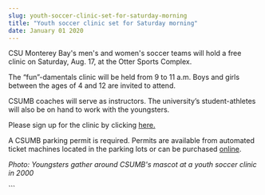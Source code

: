 ```yaml
---
slug: youth-soccer-clinic-set-for-saturday-morning
title: "Youth soccer clinic set for Saturday morning"
date: January 01 2020
---
```


 
<p>
  CSU Monterey Bay's men's and women's soccer teams will hold a free clinic on
  Saturday, Aug. 17, at the Otter Sports Complex.
</p>
<p>
  The “fun”-damentals clinic will be held from 9 to 11 a.m. Boys and girls
  between the ages of 4 and 12 are invited to attend.
</p>
<p>
  CSUMB coaches will serve as instructors. The university’s student-athletes
  will also be on hand to work with the youngsters.
</p>
<p>
  Please sign up for the clinic by clicking
  <a
    href="https://docs.google.com/a/csumb.edu/spreadsheet/viewform?formkey=dHJSVVJZdWFxcldmcmdkLW91aTVkWnc6MQ#gid=0"
    >here.</a
  >
</p>
<p>
  A CSUMB parking permit is required. Permits are available from automated
  ticket machines located in the parking lots or can be purchased
  <a href="https://store.csumb.edu/products/daily-parking-permit">online</a>.
</p>
<p></p>
<p>
  <em
    >Photo: Youngsters gather around CSUMB's mascot at a youth soccer clinic in
    2000</em
  >
</p>
```
